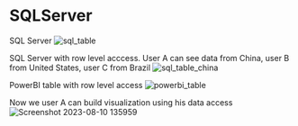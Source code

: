 # SQLServer

SQL Server
![sql_table](https://github.com/EugeneZakharchenko/PowerBI_datawarehouse/assets/110230661/e01f4bd7-420e-4b3a-8416-cdfb777c3903)

SQL Server with row level acccess. User A can see data from China, user B from United States, user C from Brazil
![sql_table_china](https://github.com/EugeneZakharchenko/PowerBI_datawarehouse/assets/110230661/fa1f814a-baa2-463f-ba9c-8e4c511c2635)



PowerBI table with row level access 
![powerbi_table](https://github.com/EugeneZakharchenko/PowerBI_datawarehouse/assets/110230661/b699015e-292e-487c-8783-1c0b65714566)


Now we user A can build visualization using his data access
![Screenshot 2023-08-10 135959](https://github.com/EugeneZakharchenko/PowerBI_datawarehouse/assets/110230661/3b0cf412-7ddc-48ad-b3ed-ef0879f4de32)
